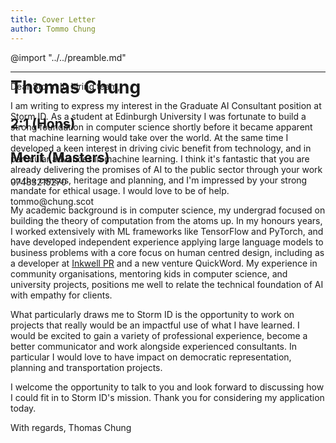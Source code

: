 ```yaml
---
title: Cover Letter
author: Tommo Chung
---
```


<div class="header" style="position: absolute; z-index: -1;">
<h1>Thomas Chung</h1>
<h2>2:1 (Hons)</h2><h2>Merit (Masters)</h2>
<p>07483215270</p><p>tommo@chung.scot</p>
</div>


@import "../../preamble.md"

---

Dear Storm ID hiring team,

I am writing to express my interest in the Graduate AI Consultant position at Storm ID. As a student at Edinburgh University I was fortunate to build a strong foundation in computer science shortly before it became apparent that machine learning would take over the world. At the same time I developed a keen interest in driving civic benefit from technology, and in particular advances in machine learning. I think it's fantastic that you are already delivering the promises of AI to the public sector through your work on the census, heritage and planning, and I'm impressed by your strong mandate for ethical usage. I would love to be of help.

My academic background is in computer science, my undergrad focused on building the theory of computation from the atoms up. In my honours years, I worked extensively with ML frameworks like TensorFlow and PyTorch, and have developed independent experience applying large language models to business problems with a core focus on human centred design, including as a developer at [Inkwell PR](https://www.linkedin.com/company/inkwell-pr-technology/posts/?feedView=all) and a new venture QuickWord. My experience in community organisations, mentoring kids in computer science, and university projects, positions me well to relate the technical foundation of AI with empathy for clients.

What particularly draws me to Storm ID is the opportunity to work on projects that really would be an impactful use of what I have learned. I would be excited to gain a variety of professional experience, become a better communicator and work alongside experienced consultants. In particular I would love to have impact on democratic representation, planning and transportation projects. 

I welcome the opportunity to talk to you and look forward to discussing how I could fit in to Storm ID's mission. Thank you for considering my application today.

With regards,
Thomas Chung
